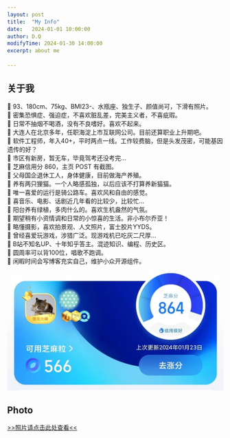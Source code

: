```yaml
---
layout: post
title:  "My Info"
date:   2024-01-01 10:00:00
author: D.Q
modifyTime: 2024-01-30 14:00:00
excerpt: about me

---
```


## 关于我

💬 93、180cm、75kg、BMI23-、水瓶座、独生子、颜值尚可，下滑有照片。<br/>
💬 密集恐惧症、强迫症，不喜欢脏乱差，完美主义者，不喜疵瑕。<br/>
💬 日常不抽烟不喝酒，没有不良嗜好。喜欢不起来。<br/>
💬 大连人在北京多年，任职海淀上市互联网公司。目前还算职业上升期吧。<br/>
💬 软件工程师，年入40+，平时两点一线。工作较费脑，但是头发茂密，可能基因遗传的好？<br/>
💬 市区有新房，暂无车，毕竟驾考还没考完...<br/>
💬 芝麻信用分 860，主页 POST 有截图。<br/>
💬 父母国企退休工人，身体健康，目前做海产养殖。<br/>
💬 养有两只狸猫。一个人略感孤独，以后应该不打算养新猫猫。<br/>
💬 唯一喜爱的运行是骑公路车。喜欢风和自由的感觉。<br/>
💬 喜音乐、电影、话剧近几年看的比较少，比较忙...<br/>
💬 阳台养有绿植，多肉什么的。喜欢生机盎然的气氛。<br/>
💬 期望稍有小资情调和日常的小惊喜的生活。非小布尔乔亚！<br/>
💬 略懂摄影，喜欢拍景观、人文照片，富士胶片YYDS。<br/>
💬 曾经喜爱玩游戏，涉猎广泛。现游戏机已吃灰二尺厚...<br/>
💬 B站不知名UP、十年知乎答主。混迹知识、编程、历史区。<br/>
💬 圆周率可以背100位，唱歌不跑调。<br/>
💬 闲暇时间会写博客充实自己，维护小众开源组件。<br/>


 <img wid src="/images/post/info/zhima.webp" /> 


## Photo

<a href="photo.html" target="_blank">>>照片请点击此处查看<<<a/>